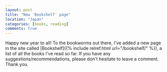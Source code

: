 ```yaml
---
layout: post
title: "New 'Bookshelf' page"
location: "Japan"
categories: [books, reading]
comments: true
---
```


Happy new year to all! To the bookworms out there, I've added a new page in the site called [Bookshelf]({% include relref.html url="/bookshelf/" %}), a list of all the books I've read so far. If you have any suggestions/recommendations, please don't hesitate to leave a comment. Thank you.
